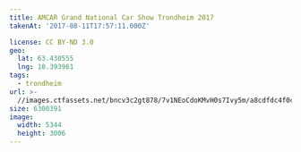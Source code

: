 ```yaml
---
title: AMCAR Grand National Car Show Trondheim 2017
takenAt: '2017-08-11T17:57:11.000Z'

license: CC BY-ND 3.0
geo:
  lat: 63.430555
  lng: 10.393961
tags:
  - trondheim
url: >-
  //images.ctfassets.net/bncv3c2gt878/7v1NEoCdoKMvH0s7Ivy5m/a8cdfdc4f0c32e72a22b443c1c302d6c/amcar-grand-national-car-show-trondheim-2017_36111475170_o
size: 6300391
image:
  width: 5344
  height: 3006
---
```

